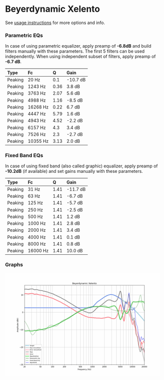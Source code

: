 # Beyerdynamic Xelento
See [usage instructions](https://github.com/jaakkopasanen/AutoEq#usage) for more options and info.

### Parametric EQs
In case of using parametric equalizer, apply preamp of **-6.8dB** and build filters manually
with these parameters. The first 5 filters can be used independently.
When using independent subset of filters, apply preamp of **-6.7 dB**.

| Type    | Fc       |    Q | Gain     |
|:--------|:---------|:-----|:---------|
| Peaking | 20 Hz    | 0.1  | -10.7 dB |
| Peaking | 1243 Hz  | 0.36 | 3.8 dB   |
| Peaking | 3763 Hz  | 2.07 | 5.6 dB   |
| Peaking | 4988 Hz  | 1.16 | -8.5 dB  |
| Peaking | 16268 Hz | 0.22 | 6.7 dB   |
| Peaking | 4447 Hz  | 5.79 | 1.6 dB   |
| Peaking | 4943 Hz  | 4.52 | -2.2 dB  |
| Peaking | 6157 Hz  | 4.3  | 3.4 dB   |
| Peaking | 7526 Hz  | 2.3  | -2.7 dB  |
| Peaking | 10355 Hz | 3.13 | 2.0 dB   |

### Fixed Band EQs
In case of using fixed band (also called graphic) equalizer, apply preamp of **-10.2dB**
(if available) and set gains manually with these parameters.

| Type    | Fc       |    Q | Gain     |
|:--------|:---------|:-----|:---------|
| Peaking | 31 Hz    | 1.41 | -11.7 dB |
| Peaking | 63 Hz    | 1.41 | -6.7 dB  |
| Peaking | 125 Hz   | 1.41 | -5.7 dB  |
| Peaking | 250 Hz   | 1.41 | -2.5 dB  |
| Peaking | 500 Hz   | 1.41 | 1.2 dB   |
| Peaking | 1000 Hz  | 1.41 | 2.8 dB   |
| Peaking | 2000 Hz  | 1.41 | 3.4 dB   |
| Peaking | 4000 Hz  | 1.41 | 0.1 dB   |
| Peaking | 8000 Hz  | 1.41 | 0.8 dB   |
| Peaking | 16000 Hz | 1.41 | 10.0 dB  |

### Graphs
![](./Beyerdynamic%20Xelento.png)